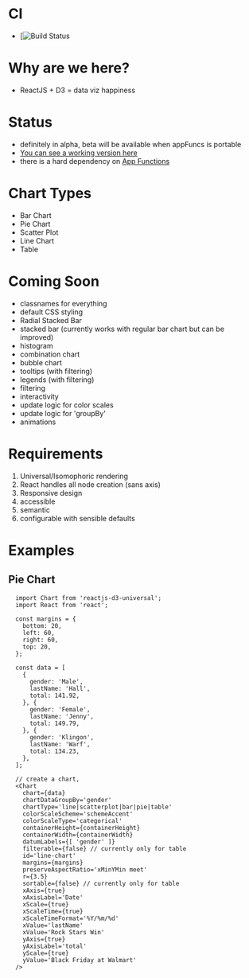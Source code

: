# CI
  - [![Build Status](https://api.travis-ci.org/noahehall/react-f-your-starterkit.svg?branch=master)

# Why are we here?
  - ReactJS + D3 = data viz happiness

# Status
  - definitely in alpha, beta will be available when appFuncs is portable
  - [You can see a working version here](https://github.com/noahehall/udacity-corporate-dashboard)
  - there is a hard dependency on [App Functions](https://github.com/noahehall/react-f-your-starterkit/tree/master/src/.globals)

# Chart Types
  - Bar Chart
  - Pie Chart
  - Scatter Plot
  - Line Chart
  - Table

# Coming Soon
  - classnames for everything
  - default CSS styling
  - Radial Stacked Bar
  - stacked bar (currently works with regular bar chart but can be improved)
  - histogram
  - combination chart
  - bubble chart
  - tooltips (with filtering)
  - legends (with filtering)
  - filtering
  - interactivity
  - update logic for color scales
  - update logic for 'groupBy'
  - animations

# Requirements
  1. Universal/Isomophoric rendering
  2. React handles all node creation (sans axis)
  3. Responsive design
  4. accessible
  5. semantic
  6. configurable with sensible defaults

# Examples
## Pie Chart
```
  import Chart from 'reactjs-d3-universal';
  import React from 'react';

  const margins = {
    bottom: 20,
    left: 60,
    right: 60,
    top: 20,
  };

  const data = [
    {
      gender: 'Male',
      lastName: 'Hall',
      total: 141.92,
    }, {
      gender: 'Female',
      lastName: 'Jenny',
      total: 149.79,
    }, {
      gender: 'Klingon',
      lastName: 'Warf',
      total: 134.23,
    },
  ];

  // create a chart,
  <Chart
    chart={data}
    chartDataGroupBy='gender'
    chartType='line|scatterplot|bar|pie|table'
    colorScaleScheme='schemeAccent'
    colorScaleType='categorical'
    containerHeight={containerHeight}
    containerWidth={containerWidth}
    datumLabels={[ 'gender' ]}
    filterable={false} // currently only for table
    id='line-chart'
    margins={margins}
    preserveAspectRatio='xMinYMin meet'
    r={3.5}
    sortable={false} // currently only for table
    xAxis={true}
    xAxisLabel='Date'
    xScale={true}
    xScaleTime={true}
    xScaleTimeFormat='%Y/%m/%d'
    xValue='lastName'
    xValue='Rock Stars Win'
    yAxis={true}
    yAxisLabel='total'
    yScale={true}
    yValue='Black Friday at Walmart'
  />
```
